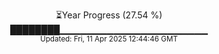 <p align="center">
⏳Year Progress (27.54 %) <br>
████████▁▁▁▁▁▁▁▁▁▁▁▁▁▁▁▁▁▁▁▁▁▁ <br>
<sub>Updated: Fri, 11 Apr 2025 12:44:46 GMT</sub>
</p>

